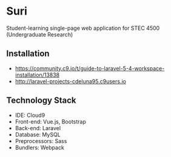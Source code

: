 # Suri
Student-learning single-page web application for STEC 4500 (Undergraduate Research)

## Installation
* https://community.c9.io/t/guide-to-laravel-5-4-workspace-installation/13838
* http://laravel-projects-cdeluna95.c9users.io

## Technology Stack
* IDE: Cloud9
* Front-end: Vue.js, Bootstrap
* Back-end: Laravel
* Database: MySQL
* Preprocessors: Sass
* Bundlers: Webpack
